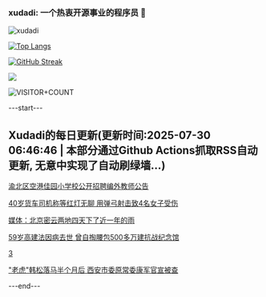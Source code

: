 ### xudadi: 一个热衷开源事业的程序员 👋

![xudadi](https://github-readme-stats-git-masterorgs-github-readme-stats-team.vercel.app/api?username=xudadi)

[![Top Langs](https://github-readme-stats.vercel.app/api/top-langs/?username=xudadi)](https://github.com/anuraghazra/github-readme-stats)

[![GitHub Streak](https://streak-stats.demolab.com?user=xudadi&locale=zh_Hans)](https://git.io/streak-stats)

![](https://raw.githubusercontent.com/xudadi/xudadi/main/assets/github-contribution-grid-snake.svg)

![VISITOR+COUNT](https://komarev.com/ghpvc/?username=xudadi&label=VISITOR+COUNT)


---start---

## Xudadi的每日更新(更新时间:2025-07-30 06:46:46 | 本部分通过Github Actions抓取RSS自动更新, 无意中实现了自动刷绿墙...)

[渝北区空港佳园小学校公开招聘编外教师公告](https://www.gongkaoleida.com/article/2537524)

[40岁货车司机称等红灯无聊 用弹弓射击致4名女子受伤](https://m.163.com/news/article/K5L1PM06051492LM.html)

[媒体：北京密云两地四天下了近一年的雨](https://m.163.com/news/article/K5KU58UN0512D3VJ.html)

[59岁高建法因病去世 曾自掏腰包500多万建抗战纪念馆](https://m.163.com/news/article/K5KBJOUH051492LM.html)

[3](https://m.163.com/touch/news/sub/domestic)

["老虎"韩松落马半个月后 西安市委原常委康军官宣被查](https://m.163.com/news/article/K5KRM1SH051482MP.html)

---end---
